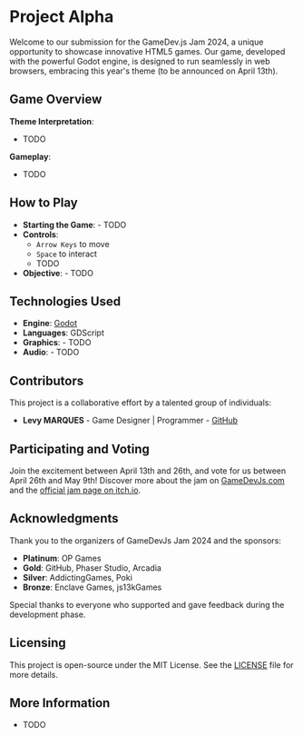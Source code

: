 # Project Alpha

Welcome to our submission for the GameDev.js Jam 2024, a unique opportunity to showcase innovative HTML5 games. Our game, developed with the powerful Godot engine, is designed to run seamlessly in web browsers, embracing this year's theme (to be announced on April 13th).

## Game Overview

**Theme Interpretation**:
- TODO

**Gameplay**:
- TODO

## How to Play

- **Starting the Game**: - TODO
- **Controls**:
  - `Arrow Keys` to move
  - `Space` to interact
  - TODO
- **Objective**: - TODO

## Technologies Used

- **Engine**: [Godot](https://godotengine.org/)
- **Languages**: GDScript
- **Graphics**: - TODO
- **Audio**: - TODO

## Contributors

This project is a collaborative effort by a talented group of individuals:

- **Levy MARQUES** - Game Designer | Programmer - [GitHub](#)

## Participating and Voting

Join the excitement between April 13th and 26th, and vote for us between April 26th and May 9th! Discover more about the jam on [GameDevJs.com](https://gamedevjs.com/jam/2024/) and the [official jam page on itch.io](https://itch.io/jam/gamedevjs-2024).

## Acknowledgments

Thank you to the organizers of GameDevJs Jam 2024 and the sponsors:
- **Platinum**: OP Games
- **Gold**: GitHub, Phaser Studio, Arcadia
- **Silver**: AddictingGames, Poki
- **Bronze**: Enclave Games, js13kGames

Special thanks to everyone who supported and gave feedback during the development phase.

## Licensing

This project is open-source under the MIT License. See the [LICENSE](LICENSE.md) file for more details.

## More Information

- TODO

